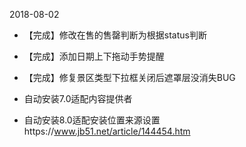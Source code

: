 2018-08-02
* 【完成】修改在售的售罄判断为根据status判断
* 【完成】添加日期上下拖动手势提醒
* 【完成】修复景区类型下拉框关闭后遮罩层没消失BUG

* 自动安装7.0适配内容提供者
* 自动安装8.0适配安装位置来源设置https://www.jb51.net/article/144454.htm
